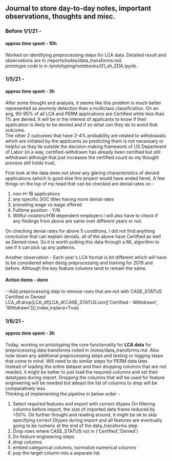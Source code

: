 ## Journal to store day-to-day notes, important observations, thoughts and misc.  
### Before 1/1/21 -  
#### approx time spent - 10h
Worked on identifying preprocessing steps for LCA data. Detailed result and observations are in /reports/notes/data_transforms.md.  
prototype code is in /prototyping/notebooks/01_sh_EDA.ipynb.  

### 1/5/21 -
#### approx time spent - 3h  
After some thought and analysis, it seems like this problem is much better represented as anomoly detection than a multiclass classification.
On an avg, 90-95% of all LCA and PERM applications are Certified while less than 1% are denied. It will be in the interest of applicants to 
know if their application is likely to be denied and if so what can they do to avoid that outcome.  
The other 2 outcomes that have 2-4% probability are related to withdrawals which are initiated by the applicants so predicting them is not necessary 
or helpful as they lie outside the decision making framework of US Department of Labor (in a way, certified-withdrawn has already been certified but 
still withdrawn although that just increases the certified count so my thought process still holds true).  

First look at the data does not show any glaring characteristics of denied applications (which is good else this project would have ended here).
A few things on the top of my head that can be checked are denial rates on -  
1. non-H-1B applications
2. any specific SOC titles having more denial rates
3. prevailing wage vs wage offered
4. Fulltime position - Y/N
5. Willful violaters/H1B dependent employers
I will also have to check if any findings from above are same over different years or not.  

On checking denial rates for above 5 conditions, I did not find anything conclusive that can explain denials, 
all of the above have Certified as well as Denied rows. So it is worth putting this data through a ML algorithm to see if it can pick up any patterns.

Another observation - Each year's LCA format is bit different which will have to be considered when doing preprocessing and training for 2019 and before.
Although the key feature columns tend to remain the same.  

#### Action items - done  
--Add preprocessing step to remove rows that are not with CASE_STATUS Certified or Denied  
LCA_df.drop(LCA_df[LCA_df.CASE_STATUS.isin(['Certified - Withdrawn', 'Withdrawn'])].index,inplace=True)  

### 1/6/21 -  
#### approx time spent - 3h  
Today, working on prototyping the core functionality for **LCA data** for preprocessing data transforms noted in /notes/data_transforms.md. Also note down any additional preprocessing steps and testing or logging steps that 
come to mind. Will need to do similar steps for PERM data later.  
Instead of loading the entire dataset and then dropping columns that are not needed, it might be better to just load the required columns and set their datatypes during import. Dropping the columns that will be used for feature engineering 
will be needed but atleast the list of columns to drop will be comparatively less.  
Thinking of implementing the pipeline in below order -  
1. Select required features and import with correct dtypes
On filtering columns before import, the size of imported data frame reduced by >50%. On further thought and reading around, it might be ok to skip specifying correct Dtypes during import and all features are eventually going to be numeric at
the end of the data_transforms step.
2. Drop rows where CASE_STATUS not in ('Certified','Denied')
3. Do feature engineering steps
4. drop columns
5. embed categorical columns, normalize numerical columns
6. pop the target column into a separate list
